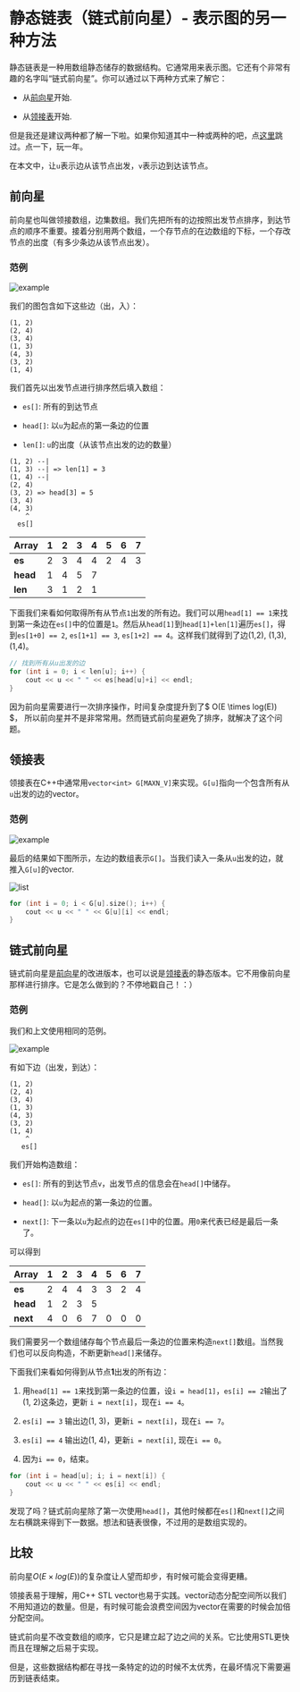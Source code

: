# 静态链表（链式前向星）- 表示图的另一种方法


静态链表是一种用数组静态储存的数据结构。它通常用来表示图。它还有个非常有趣的名字叫“链式前向星”。你可以通过以下两种方式来了解它：

- 从[前向星](#前向星)开始.

- 从[领接表](#领接表)开始.

但是我还是建议两种都了解一下啦。如果你知道其中一种或两种的吧，点[这里](#链式前向星)跳过。点一下，玩一年。

在本文中，让`u`表示边从该节点出发，`v`表示边到达该节点。


## 前向星

前向星也叫做领接数组，边集数组。我们先把所有的边按照出发节点排序，到达节点的顺序不重要。接着分别用两个数组，一个存节点的在边数组的下标，一个存改节点的出度（有多少条边从该节点出发）。

### 范例

![example](static_linked_list_example.svg)

我们的图包含如下这些边（出，入）：

```
(1, 2)
(2, 4)
(3, 4)
(1, 3)
(4, 3)
(3, 2)
(1, 4)
```

我们首先以出发节点进行排序然后填入数组：

- `es[]`: 所有的到达节点

- `head[]`: 以`u`为起点的第一条边的位置

- `len[]`: `u`的出度（从该节点出发的边的数量）

```
(1, 2) --|
(1, 3) --| => len[1] = 3
(1, 4) --|
(2, 4)
(3, 2) => head[3] = 5
(3, 4)
(4, 3)
    ^
  es[]
```

| Array | 1 | 2 | 3 | 4 | 5 | 6 | 7 |
| --- | --- | --- | --- | --- | --- | --- | --- |
| **es** | 2 | 3 | 4 | 4 | 2 | 4 | 3 |
| **head** | 1 | 4 | 5 | 7 |  |  |  |
| **len** | 3 | 1 | 2 | 1 |  |  |  |

下面我们来看如何取得所有从节点`1`出发的所有边。我们可以用`head[1] == 1`来找到第一条边在`es[]`中的位置是`1`。然后从`head[1]`到`head[1]+len[1]`遍历`es[]`，得到`es[1+0] == 2`, `es[1+1] == 3`, `es[1+2] == 4`。这样我们就得到了边(1,2), (1,3), (1,4)。

``` cpp
// 找到所有从u出发的边
for (int i = 0; i < len[u]; i++) {
    cout << u << " " << es[head[u]+i] << endl;
}
```

因为前向星需要进行一次排序操作，时间复杂度提升到了$ O(E \times log(E)) $， 所以前向星并不是非常常用。然而链式前向星避免了排序，就解决了这个问题。


## 领接表

领接表在C++中通常用`vector<int> G[MAXN_V]`来实现。`G[u]`指向一个包含所有从`u`出发的边的vector。

### 范例

![example](static_linked_list_example.svg)

最后的结果如下图所示，左边的数组表示`G[]`。当我们读入一条从`u`出发的边，就推入`G[u]`的vector.

![list](static_linked_list_list.svg)

``` cpp
for (int i = 0; i < G[u].size(); i++) {
    cout << u << " " << G[u][i] << endl;
}
```

## 链式前向星

链式前向星是[前向星](#前向星)的改进版本，也可以说是[领接表](#领接表)的静态版本。它不用像前向星那样进行排序。它是怎么做到的？不停地戳自己！：）

### 范例

我们和上文使用相同的范例。

![example](static_linked_list_example.svg)

有如下边（出发，到达）：

```
(1, 2)
(2, 4)
(3, 4)
(1, 3)
(4, 3)
(3, 2)
(1, 4)
    ^
   es[]
```

我们开始构造数组：

- `es[]`: 所有的到达节点`v`，出发节点的信息会在`head[]`中储存。

- `head[]`: 以`u`为起点的第一条边的位置。

- `next[]`: 下一条以`u`为起点的边在`es[]`中的位置。用`0`来代表已经是最后一条了。

可以得到

| Array | 1 | 2 | 3 | 4 | 5 | 6 | 7 |
| --- | --- | --- | --- | --- | --- | --- | --- |
| **es** | 2 | 4 | 4 | 3 | 3 | 2 | 4 |
| **head** | 1 | 2 | 3 | 5 | | | |
| **next** | 4 | 0 | 6 | 7 | 0 | 0 | 0 |

我们需要另一个数组储存每个节点最后一条边的位置来构造`next[]`数组。当然我们也可以反向构造，不断更新`head[]`来储存。


下面我们来看如何得到从节点**1**出发的所有边：

1. 用`head[1] == 1`来找到第一条边的位置，设`i = head[1]`，`es[i] == 2`输出了(1, 2)这条边，更新 `i = next[i]`，现在`i == 4`。

2. `es[i] == 3` 输出边(1, 3)，更新`i = next[i]`，现在`i == 7`。

3. `es[i] == 4` 输出边(1, 4)，更新`i = next[i]`, 现在`i == 0`。

4. 因为`i == 0`，结束。

``` cpp
for (int i = head[u]; i; i = next[i]) {
    cout << u << " " << es[i] << endl;
}
```

发现了吗？链式前向星除了第一次使用`head[]`，其他时候都在`es[]`和`next[]`之间左右横跳来得到下一数据。想法和链表很像，不过用的是数组实现的。

## 比较

前向星$O(E \times log(E))$的复杂度让人望而却步，有时候可能会变得更糟。

领接表易于理解，用C++ STL vector也易于实践。vector动态分配空间所以我们不用知道边的数量。但是，有时候可能会浪费空间因为vector在需要的时候会加倍分配空间。

链式前向星不改变数组的顺序，它只是建立起了边之间的关系。它比使用STL更快而且在理解之后易于实现。

但是，这些数据结构都在寻找一条特定的边的时候不太优秀，在最坏情况下需要遍历到链表结束。
